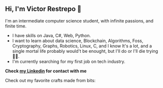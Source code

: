 ## Hi, I'm Victor Restrepo 🦝
I'm an intermediate computer science student, with infinite passions, and finite time.
* I have skills on Java, C#, Web, Python.
* I want to learn about data science, Blockchain, Algorithms, Foss, Cryptography, Graphs, Robotics, Linux, C,  and I know It's a lot, and a single mortal life probably would't be enought, but I'll do or I'll die trying 🦝🤘.
* I'm currently searching for my first job on tech industry.

**Check [my Linkedin](https://www.linkedin.com/in/victor-manuel-restrepo-torres-154077147/) for contact with me**

 Check out my favorite crafts made from bits: 
